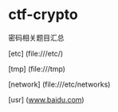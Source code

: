 # ctf-crypto
密码相关题目汇总

[etc] (file:///etc/)

[tmp] (file:///tmp)

[network] (file:///etc/networks)

[usr] (www.baidu.com)
